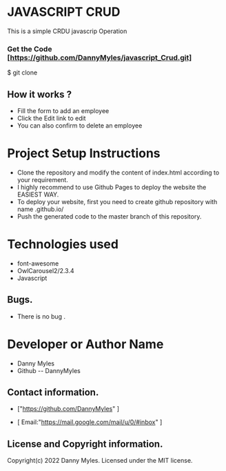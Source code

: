 # JAVASCRIPT CRUD
This is a simple CRDU javascrip Operation


### Get the Code [https://github.com/DannyMyles/javascript_Crud.git]

$ git clone

 ## How it works ?

 - Fill the form to add an employee
 - Click the Edit link to edit
 - You can also confirm to delete an employee


# Project Setup Instructions

* Clone the repository and modify the content of index.html according to your requirement.
* I highly recommend to use Github Pages to deploy the website the EASIEST WAY.
* To deploy your website, first you need to create github repository with name <your-github-username>.github.io/
* Push the generated code to the master branch of this repository.

# **Technologies used**

- font-awesome
- OwlCarousel2/2.3.4
- Javascript

## Bugs.
- There is no bug .

# **Developer or Author Name**
- Danny Myles
- Github -- DannyMyles

## **Contact information.**
+  ["https://github.com/DannyMyles" ]

+  [ Email:"https://mail.google.com/mail/u/0/#inbox" ]

## **License and Copyright information.**

Copyright(c) 2022 Danny Myles.
 Licensed under the MIT license.